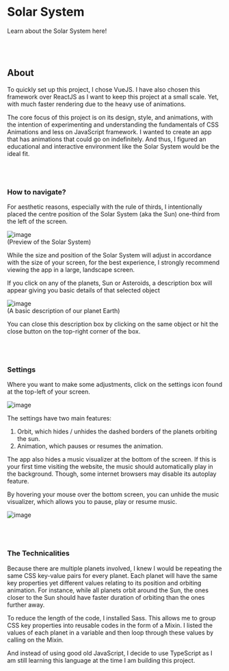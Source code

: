 # Solar System

Learn about the Solar System here!

<br/>
<br/>

<h2>About</h2>

To quickly set up this project, I chose VueJS. I have also chosen this framework over ReactJS as I want to keep this project at a small scale. Yet, with much faster rendering due to the heavy use of animations. 

The core focus of this project is on its design, style, and animations, with the intention of experimenting and understanding the fundamentals of CSS Animations and less on JavaScript framework. I wanted to create an app that has animations that could go on indefinitely. And thus, I figured an educational and interactive environment like the Solar System would be the ideal fit.

<br/>
<br/>

<h3>How to navigate?</h3>

For aesthetic reasons, especially with the rule of thirds, I intentionally placed the centre position of the Solar System (aka the Sun) one-third from the left of the screen. 

![image](https://user-images.githubusercontent.com/87306585/198903895-a82832fd-25d9-47d6-9dd2-bc12ff188fbc.png)
<br/>
(Preview of the Solar System)

While the size and position of the Solar System will adjust in accordance with the size of your screen, for the best experience, I strongly recommend viewing the app in a large, landscape screen.

If you click on any of the planets, Sun or Asteroids, a description box will appear giving you basic details of that selected object

![image](https://user-images.githubusercontent.com/87306585/198904002-6a7788b8-397f-479b-ab9a-56123a59896e.png)
<br/>
(A basic description of our planet Earth)

You can close this description box by clicking on the same object or hit the close button on the top-right corner of the box.

<br/>
<br/>

<h3>Settings</h3>

Where you want to make some adjustments, click on the settings icon found at the top-left of your screen.

![image](https://user-images.githubusercontent.com/87306585/198902795-3624da46-09d1-4513-a070-ce57c12d0f05.png)

The settings have two main features: 
1. Orbit, which hides / unhides the dashed borders of the planets orbiting the sun. 
2. Animation, which pauses or resumes the animation.

The app also hides a music visualizer at the bottom of the screen. If this is your first time visiting the website, the music should automatically play in the background. Though, some internet browsers may disable its autoplay feature. 

By hovering your mouse over the bottom screen, you can unhide the music visualizer, which allows you to pause, play or resume music.

![image](https://user-images.githubusercontent.com/87306585/198904199-66c44c44-9ab6-41f3-a1f5-24bed84d7862.png)
<br/>

<br/>
<br/>

<h3>The Technicalities</h3>

Because there are multiple planets involved, I knew I would be repeating the same CSS key-value pairs for every planet. Each planet will have the same key properties yet different values relating to its position and orbiting animation. For instance, while all planets orbit around the Sun, the ones closer to the Sun should have faster duration of orbiting than the ones further away.

To reduce the length of the code, I installed Sass. This allows me to group CSS key properties into reusable codes in the form of a Mixin. I listed the values of each planet in a variable and then loop through these values by calling on the Mixin.

And instead of using good old JavaScript, I decide to use TypeScript as I am still learning this language at the time I am building this project.

<br/>
<br/>




